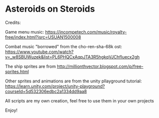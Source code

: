 # Asteroids on Steroids

Credits:

Game menu music: https://incompetech.com/music/royalty-free/index.html?isrc=USUAN1500008

Combat music "borrowed" from the cho-ren-sha-68k ost: https://www.youtube.com/watch?v=_w8SBUWuzek&list=PL6PHQCxAqpJTA3R5hgkqVJChfIuecx2gh

The ship sprites are from http://millionthvector.blogspot.com/p/free-sprites.html

Other sprites and animations are from the unity pllayground tutorial: https://learn.unity.com/project/unity-playground?courseId=5d532306edbc2a1334dd9aa8

All scripts are my own creation, feel free to use them in your own projects

Enjoy!
